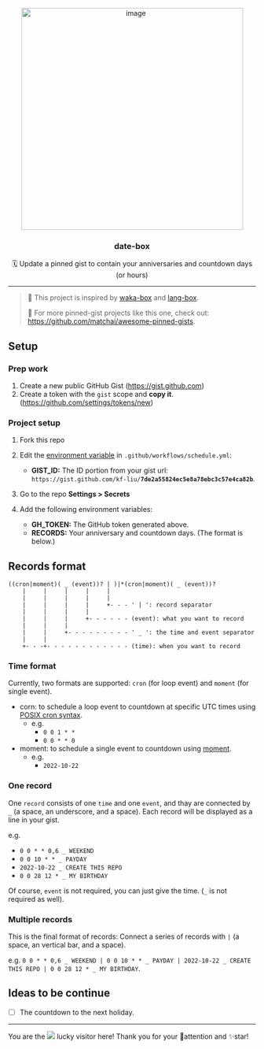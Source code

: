 <p align="center">
<img width="451" alt="image" src="https://user-images.githubusercontent.com/41723241/197344866-ef27cfd0-afac-4c8c-9502-13cc23350a4c.png">
  <h3 align="center">date-box</h3>
  <p align="center">🗓 Update a pinned gist to contain your anniversaries and countdown days (or hours)</p>
</p>

---

> 📌 This project is inspired by [waka-box](https://github.com/matchai/waka-box) and [lang-box](https://github.com/inokawa/lang-box). 
> 
> 📌 For more pinned-gist projects like this one, check out: https://github.com/matchai/awesome-pinned-gists.

## Setup
### Prep work
1. Create a new public GitHub Gist (https://gist.github.com)
2. Create a token with the `gist` scope and **copy it**. (https://github.com/settings/tokens/new)

### Project setup

1. Fork this repo
1. Edit the [environment variable](https://github.com/kf-liu/date-box/blob/master/.github/workflows/schedule.yml#L18-L20) in `.github/workflows/schedule.yml`:

   - **GIST_ID:** The ID portion from your gist url: `https://gist.github.com/kf-liu/`**`7de2a55824ec5e8a78ebc3c57e4ca82b`**.

1. Go to the repo **Settings > Secrets**
1. Add the following environment variables:
   - **GH_TOKEN:** The GitHub token generated above.
   - **RECORDS:** Your anniversary and countdown days. (The format is below.)

## Records format
```
((cron|moment)( _ (event))? | )|*(cron|moment)( _ (event))?
    |     |     |     |     |
    |     |     |     |     |
    |     |     |     |     +- - - ' | ': record separator
    |     |     |     |
    |     |     |     +- - - - - - (event): what you want to record
    |     |     |
    |     |     +- - - - - - - - - ' _ ': the time and event separator
    |     |
    +- - -+- - - - - - - - - - - - (time): when you want to record
```
### Time format
Currently, two formats are supported: `cron` (for loop event) and `moment` (for single event).

- corn: to schedule a loop event to countdown at specific UTC times using [POSIX cron syntax](https://pubs.opengroup.org/onlinepubs/9699919799/utilities/crontab.html#tag_20_25_07). 
  - e.g. 
    - `0 0 1 * *`
    - `0 0 * * 0`
- moment: to schedule a single event to countdown using [moment](https://momentjs.com/docs/#/parsing/string/). 
  - e.g. 
    - `2022-10-22`

### One record
One `record` consists of one `time` and one `event`, and thay are connected by ` _ ` (a space, an underscore, and a space). Each record will be displayed as a line in your gist.

e.g.
- `0 0 * * 0,6 _ WEEKEND`
- `0 0 10 * * _ PAYDAY`
- `2022-10-22 _ CREATE THIS REPO`
- `0 0 28 12 * _ MY BIRTHDAY`

Of course, `event` is not required, you can just give the time. (` _ ` is not required as well). 

### Multiple records
This is the final format of records: Connect a series of records with ` | ` (a space, an vertical bar, and a space).

e.g.
`0 0 * * 0,6 _ WEEKEND | 0 0 10 * * _ PAYDAY | 2022-10-22 _ CREATE THIS REPO | 0 0 28 12 * _ MY BIRTHDAY`.

## Ideas to be continue
- [ ] The countdown to the next holiday.

---

You are the ![](https://komarev.com/ghpvc/?username=kf-liu-date-box&label=NO) lucky visitor here! Thank you for your 👀attention and ✨star!
